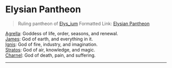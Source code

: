 # Elysian Pantheon

> Ruling pantheon of [Elys_ium](🌐Elys=ium.md)
> Formatted Link: [Elysian Pantheon](Elys_ium😇Pantheon.md)

[Agrella](Elys_ium🌳Agrella.md): Goddess of life, order, seasons, and renewal.  
[James](Elys_ium🪨James.md): God of earth, and everything in it.  
[Ignis](Elys_ium🔥Ignis.md): God of fire, industry, and imagination.  
[Stratos](Elys_ium☁️Stratos.md): God of air, knowledge, and magic.  
[Charnel](Elys_ium💀Charnel.md): God of death, pain, and suffering.

---

